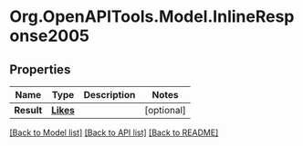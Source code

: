 # Org.OpenAPITools.Model.InlineResponse2005
## Properties

Name | Type | Description | Notes
------------ | ------------- | ------------- | -------------
**Result** | [**Likes**](Likes.md) |  | [optional] 

[[Back to Model list]](../README.md#documentation-for-models) [[Back to API list]](../README.md#documentation-for-api-endpoints) [[Back to README]](../README.md)

